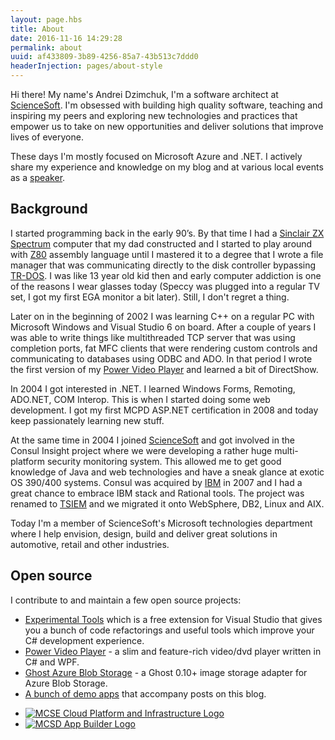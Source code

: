 ```yaml
---
layout: page.hbs
title: About
date: 2016-11-16 14:29:28
permalink: about
uuid: af433809-3b89-4256-85a7-43b513c7ddd0
headerInjection: pages/about-style
---
```


Hi there! My name's Andrei Dzimchuk, I'm a software architect at [ScienceSoft](http://www.scnsoft.com). I'm obsessed with building high quality software, teaching and inspiring my peers and exploring new technologies and practices that empower us to take on new opportunities and deliver solutions that improve lives of everyone.

These days I'm mostly focused on Microsoft Azure and .NET. I actively share my experience and knowledge on my blog and at various local events as a [speaker](/tag/public-speaking/).

## Background

I started programming back in the early 90’s. By that time I had a [Sinclair ZX Spectrum](http://en.wikipedia.org/wiki/ZX_Spectrum) computer that my dad constructed and I started to play around with [Z80](http://en.wikipedia.org/wiki/Zilog_Z80) assembly language until I mastered it to a degree that I wrote a file manager that was communicating directly to the disk controller bypassing [TR-DOS](http://en.wikipedia.org/wiki/TR-DOS). I was like 13 year old kid then and early computer addiction is one of the reasons I wear glasses today (Speccy was plugged into a regular TV set, I got my first EGA monitor a bit later). Still, I don't regret a thing.

Later on in the beginning of 2002 I was learning C++ on a regular PC with Microsoft Windows and Visual Studio 6 on board. After a couple of years I was able to write things like multithreaded TCP server that was using completion ports, fat MFC clients that were rendering custom controls and communicating to databases using ODBC and ADO. In that period I wrote the first version of my [Power Video Player](http://pvp.codeplex.com) and learned a bit of DirectShow.

In 2004 I got interested in .NET. I learned Windows Forms, Remoting, ADO.NET, COM Interop. This is when I started doing some web development. I got my first MCPD ASP.NET certification in 2008 and today keep passionately learning new stuff.

At the same time in 2004 I joined [ScienceSoft](http://www.scnsoft.com) and got involved in the Consul Insight project where we were developing a rather huge multi-platform security monitoring system. This allowed me to get good knowledge of Java and web technologies and have a sneak glance at exotic OS 390/400 systems. Consul was acquired by [IBM](http://www.ibm.com) in 2007 and I had a great chance to embrace IBM stack and Rational tools. The project was renamed to [TSIEM](http://www-01.ibm.com/software/tivoli/products/security-info-event-mgr/) and we migrated it onto WebSphere, DB2, Linux and AIX.

Today I'm a member of ScienceSoft's Microsoft technologies department where I help envision, design, build and deliver great solutions in automotive, retail and other industries.

## Open source

I contribute to and maintain a few open source projects:

- [Experimental Tools](https://github.com/dzimchuk/experimental-tools) which is a free extension for Visual Studio that gives you a bunch of code refactorings and useful tools which improve your C# development experience.
- [Power Video Player](http://pvp.codeplex.com) - a slim and feature-rich video/dvd player written in C# and WPF.
- [Ghost Azure Blob Storage](https://github.com/dzimchuk/ghost-azure-blob-storage) - a Ghost 0.10+ image storage adapter for Azure Blob Storage.
- [A bunch of demo apps](https://github.com/dzimchuk) that accompany posts on this blog.

<ul class="cert-logo-list">
    <li><a href="https://www.youracclaim.com/badges/a026ba23-b06d-4e46-8fdf-ad5021dae89b/public_url" target="_blank"><img src="https://blogcontent.azureedge.net/2018/09/MCSE_CloudPlatform_and_Infrastructure_v2.png" alt="MCSE Cloud Platform and Infrastructure Logo" /></a></li>
    <li><a href="https://www.youracclaim.com/badges/2d156612-0871-41c2-bb34-cff573b02b9d/public_url" target="_blank"><img src="https://blogcontent.azureedge.net/2018/09/MCSD_AppBuilder.png" alt="MCSD App Builder Logo" /></a></li>
</ul>
